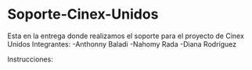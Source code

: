 # Soporte-Cinex-Unidos
Esta en la entrega donde realizamos el soporte para el proyecto de Cinex Unidos
Integrantes: -Anthonny Baladi -Nahomy Rada -Diana Rodríguez

Instrucciones:
